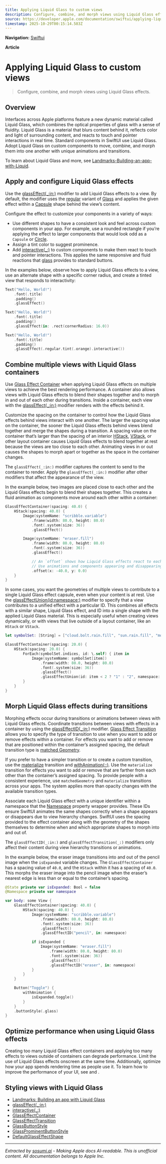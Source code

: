 ```yaml
---
title: Applying Liquid Glass to custom views
description: Configure, combine, and morph views using Liquid Glass effects.
source: https://developer.apple.com/documentation/swiftui/applying-liquid-glass-to-custom-views
timestamp: 2025-10-29T00:15:14.583Z
---
```


**Navigation:** [Swiftui](/documentation/swiftui)

**Article**

# Applying Liquid Glass to custom views

> Configure, combine, and morph views using Liquid Glass effects.

## Overview

Interfaces across Apple platforms feature a new dynamic material called Liquid Glass, which combines the optical properties of glass with a sense of fluidity. Liquid Glass is a material that blurs content behind it, reflects color and light of surrounding content, and reacts to touch and pointer interactions in real time. Standard components in SwiftUI use Liquid Glass. Adopt Liquid Glass on custom components to move, combine, and morph them into one another with unique animations and transitions.



To learn about Liquid Glass and more, see [Landmarks-Building-an-app-with-Liquid](/documentation/swiftui/landmarks-building-an-app-with-liquid-glass).

## Apply and configure Liquid Glass effects

Use the [glassEffect(_:in:)](/documentation/swiftui/view/glasseffect(_:in:)) modifier to add Liquid Glass effects to a view. By default, the modifier uses the [regular](/documentation/swiftui/glass/regular) variant of [Glass](/documentation/swiftui/glass) and applies the given effect within a [Capsule](/documentation/swiftui/capsule) shape behind the view’s content.

Configure the effect to customize your components in a variety of ways:

- Use different shapes to have a consistent look and feel across custom components in your app. For example, use a rounded rectangle if you’re applying the effect to larger components that would look odd as a `Capsule` or [Circle](/documentation/swiftui/circle).
- Assign a tint color to suggest prominence.
- Add [interactive(_:)](/documentation/swiftui/glass/interactive(_:)) to custom components to make them react to touch and pointer interactions. This applies the same responsive and fluid reactions that [glass](/documentation/swiftui/primitivebuttonstyle/glass) provides to standard buttons.

In the examples below, observe how to apply Liquid Glass effects to a view, use an alternate shape with a specific corner radius, and create a tinted view that responds to interactivity:

```swift
Text("Hello, World!")
    .font(.title)
    .padding()
    .glassEffect()

Text("Hello, World!")
    .font(.title)
    .padding()
    .glassEffect(in: .rect(cornerRadius: 16.0))

Text("Hello, World!")
    .font(.title)
    .padding()
    .glassEffect(.regular.tint(.orange).interactive())
```

## Combine multiple views with Liquid Glass containers

Use [Glass Effect Container](/documentation/swiftui/glasseffectcontainer) when applying Liquid Glass effects on multiple views to achieve the best rendering performance. A container also allows views with Liquid Glass effects to blend their shapes together and to morph in and out of each other during transitions. Inside a container, each view with the [glassEffect(_:in:)](/documentation/swiftui/view/glasseffect(_:in:)) modifier renders with the effects behind it.

Customize the spacing on the container to control how the Liquid Glass effects behind views interact with one another. The larger the spacing value on the container, the sooner the Liquid Glass effects behind views blend together and merge the shapes during a transition. A spacing value on the container that’s larger than the spacing of an interior [HStack](/documentation/swiftui/hstack), [VStack](/documentation/swiftui/vstack), or other layout container causes Liquid Glass effects to blend together at rest because the views are too close to each other. Animating views in or out causes the shapes to morph apart or together as the space in the container changes.

The `glassEffect(_:in:)` modifier captures the content to send to the container to render. Apply the `glassEffect(_:in:)` modifier after other modifiers that affect the appearance of the view.

In the example below, two images are placed close to each other and the Liquid Glass effects begin to blend their shapes together. This creates a fluid animation as components move around each other within a container:



```swift
GlassEffectContainer(spacing: 40.0) {
    HStack(spacing: 40.0) {
        Image(systemName: "scribble.variable")
            .frame(width: 80.0, height: 80.0)
            .font(.system(size: 36))
            .glassEffect()

        Image(systemName: "eraser.fill")
            .frame(width: 80.0, height: 80.0)
            .font(.system(size: 36))
            .glassEffect()

            // An `offset` shows how Liquid Glass effects react to each other in a container.
            // Use animations and components appearing and disappearing to obtain effects that look purposeful.
            .offset(x: -40.0, y: 0.0)
    }
}
```

In some cases, you want the geometries of multiple views to contribute to a single Liquid Glass effect capsule, even when your content is at rest. Use the [glassEffectUnion(id:namespace:)](/documentation/swiftui/view/glasseffectunion(id:namespace:)) modifier to specify that a view contributes to a unified effect with a particular ID. This combines all effects with a similar shape, Liquid Glass effect, and ID into a single shape with the applied Liquid Glass material. This is especially useful when creating views dynamically, or with views that live outside of a layout container, like an `HStack` or `VStack`.



```swift
let symbolSet: [String] = ["cloud.bolt.rain.fill", "sun.rain.fill", "moon.stars.fill", "moon.fill"]

GlassEffectContainer(spacing: 20.0) {
    HStack(spacing: 20.0) {
        ForEach(symbolSet.indices, id: \.self) { item in
            Image(systemName: symbolSet[item])
                .frame(width: 80.0, height: 80.0)
                .font(.system(size: 36))
                .glassEffect()
                .glassEffectUnion(id: item < 2 ? "1" : "2", namespace: namespace)
        }
    }
}
```

## Morph Liquid Glass effects during transitions

Morphing effects occur during transitions or animations between views with Liquid Glass effects. Coordinate transitions between views with effects in a container by using the [glassEffectID(_:in:)](/documentation/swiftui/view/glasseffectid(_:in:)) modifier. [Glass Effect Transition](/documentation/swiftui/glasseffecttransition) allows you to specify the type of transition to use when you want to add or remove effects within a container. For effects you want to add or remove that are positioned within the container’s assigned spacing, the default transition type is [matched Geometry](/documentation/swiftui/glasseffecttransition/matchedgeometry).

If you prefer to have a simpler transition or to create a custom transition, use the [materialize](/documentation/swiftui/glasseffecttransition/materialize) transition and [withAnimation(_:_:)](/documentation/swiftui/withanimation(_:_:)). Use the `materialize` transition for effects you want to add or remove that are farther from each other than the container’s assigned spacing. To provide people with a consistent experience, use `matchedGeometry` and `materialize` transitions across your apps. The system applies more than opacity changes with the available transition types.

Associate each Liquid Glass effect with a unique identifier within a namespace that the [Namespace](/documentation/swiftui/namespace) property wrapper provides. These IDs ensure SwiftUI animates the same shapes correctly when a shape appears or disappears due to view hierarchy changes. SwiftUI uses the spacing provided to the effect container along with the geometry of the shapes themselves to determine when and which appropriate shapes to morph into and out of.

The `glassEffectID(_:in:)` and `glassEffectTransition(_:)` modifiers only affect their content during view hierarchy transitions or animations.

In the example below, the eraser image transitions into and out of the pencil image when the `isExpanded` variable changes. The `GlassEffectContainer` has a spacing value of `40.0`, and the `HStack` within it has a spacing of `40.0`. This morphs the eraser image into the pencil image when the eraser’s nearest edge is less than or equal to the container’s spacing.

```swift
@State private var isExpanded: Bool = false
@Namespace private var namespace

var body: some View {
    GlassEffectContainer(spacing: 40.0) {
        HStack(spacing: 40.0) {
            Image(systemName: "scribble.variable")
                .frame(width: 80.0, height: 80.0)
                .font(.system(size: 36))
                .glassEffect()
                .glassEffectID("pencil", in: namespace)

            if isExpanded {
                Image(systemName: "eraser.fill")
                    .frame(width: 80.0, height: 80.0)
                    .font(.system(size: 36))
                    .glassEffect()
                    .glassEffectID("eraser", in: namespace)
            }
        }
    }

    Button("Toggle") {
        withAnimation {
            isExpanded.toggle()
        }
    }
    .buttonStyle(.glass)
}
```

## Optimize performance when using Liquid Glass effects

Creating too many Liquid Glass effect containers and applying too many effects to views outside of containers can degrade performance. Limit the use of Liquid Glass effects onscreen at the same time. Additionally, optimize how your app spends rendering time as people use it. To learn how to improve the performance of your UI, see [](https://developer.apple.com/videos/play/tech-talks/10855/) and [](https://developer.apple.com/videos/play/wwdc2025/306/).

## Styling views with Liquid Glass

- [Landmarks: Building an app with Liquid Glass](/documentation/swiftui/landmarks-building-an-app-with-liquid-glass)
- [glassEffect(_:in:)](/documentation/swiftui/view/glasseffect(_:in:))
- [interactive(_:)](/documentation/swiftui/glass/interactive(_:))
- [GlassEffectContainer](/documentation/swiftui/glasseffectcontainer)
- [GlassEffectTransition](/documentation/swiftui/glasseffecttransition)
- [GlassButtonStyle](/documentation/swiftui/glassbuttonstyle)
- [GlassProminentButtonStyle](/documentation/swiftui/glassprominentbuttonstyle)
- [DefaultGlassEffectShape](/documentation/swiftui/defaultglasseffectshape)

---

*Extracted by [sosumi.ai](https://sosumi.ai) - Making Apple docs AI-readable.*
*This is unofficial content. All documentation belongs to Apple Inc.*

